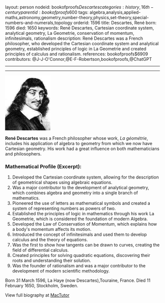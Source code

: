layout: person
nodeid: bookofproofs$Descartes
categories: history,16th-century
parentid: bookofproofs$600
tags: algebra,analysis,applied-maths,astronomy,geometry,number-theory,physics,set-theory,special-numbers-and-numerals,topology
orderid: 1596
title: Descartes, René
born: 1596
died: 1650
keywords: René Descartes, Cartesian coordinate system, analytical geometry, La Geometrie, conservation of momentum, infinitesimals, rationalism
description: René Descartes was a French philosopher, who developed the Cartesian coordinate system and analytical geometry, established principles of logic in La Geometrie and created principles of calculus and rationalism.
references: bookofproofs$6909
contributors: @J-J-O'Connor,@E-F-Robertson,bookofproofs,@ChatGPT

---



---

![Descartes.jpg](https://github.com/bookofproofs/bookofproofs.github.io/blob/main/_sources/_assets/images/portraits/Descartes.jpg?raw=true)

**René Descartes** was a French philosopher whose work, _La géométrie_, includes his application of algebra to geometry from which we now have Cartesian geometry. His work had a great influence on both mathematicians and philosophers.

### Mathematical Profile (Excerpt):
1. Developed the Cartesian coordinate system, allowing for the description of geometrical shapes using algebraic equations.
2. Was a major contributor to the development of analytical geometry, which combines algebra and geometry into a single branch of mathematics. 
3. Pioneered the use of letters as mathematical symbols and created a system of representing numbers as powers of two.
4. Established the principles of logic in mathematics through his work La Geometrie, which is considered the foundation of modern Algebra. 
5. Developed the Law of Conservation of Momentum, which explains how a body's momentum affects its motion.
6. Introduced the concept of infinitesimals and used them to develop calculus and the theory of equations.
7. Was the first to show how tangents can be drawn to curves, creating the field of differential calculus.
8. Created principles for solving quadratic equations, discovering their roots and understanding their solution.
9. Was the founder of rationalism and was a major contributor to the development of modern scientific methodology.

Born 31 March 1596, La Haye (now Descartes),Touraine, France. Died 11 February 1650, Stockholm, Sweden.

View full biography at [MacTutor](https://mathshistory.st-andrews.ac.uk/Biographies/Descartes/)
